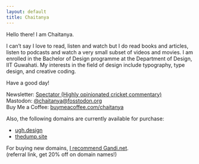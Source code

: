```yaml
---
layout: default
title: Chaitanya
---
```

Hello there! I am Chaitanya.

I can’t say I love to read, listen and watch but I do read books and articles, listen to podcasts and watch a very small subset of videos and movies. I am enrolled in the Bachelor of Design programme at the Department of Design, IIT Guwahati. My interests in the field of design include typography, type design, and creative coding.

Have a good day!

Newsletter: [Spectator (Highly opinionated cricket commentary)](https://spectator.substack.com/)<br>
Mastodon: <a rel="me" href="https://fosstodon.org/@chaitanya">@chaitanya@fosstodon.org</a><br>
Buy Me a Coffee: [buymeacoffee.com/chaitanya](https://www.buymeacoffee.com/chaitanya)

Also, the following domains are currently available for purchase:
- [ugh.design](https://www.namecheap.com/domains/marketplace/buy-domains?keyword=ugh.design)
- [thedump.site](https://www.namecheap.com/domains/marketplace/buy-domains?keyword=thedump.site)

For buying new domains, [I recommend Gandi.net](https://gandi.link/f/fc1d3bc5).<br>
(referral link, get 20% off on domain names!)
